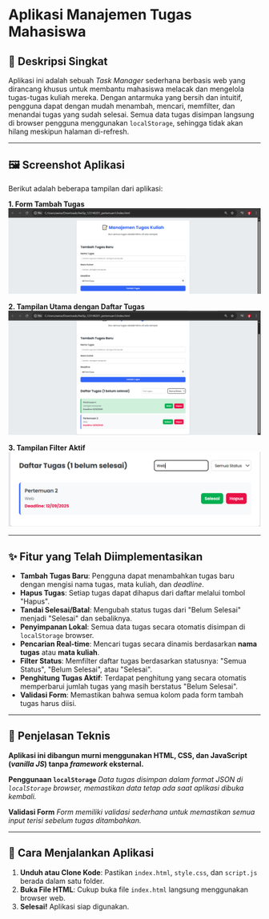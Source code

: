 # Aplikasi Manajemen Tugas Mahasiswa

## 📖 Deskripsi Singkat

Aplikasi ini adalah sebuah *Task Manager* sederhana berbasis web yang dirancang khusus untuk membantu mahasiswa melacak dan mengelola tugas-tugas kuliah mereka. Dengan antarmuka yang bersih dan intuitif, pengguna dapat dengan mudah menambah, mencari, memfilter, dan menandai tugas yang sudah selesai. Semua data tugas disimpan langsung di browser pengguna menggunakan `localStorage`, sehingga tidak akan hilang meskipun halaman di-refresh.

---

## 🖼️ Screenshot Aplikasi

Berikut adalah beberapa tampilan dari aplikasi:

**1. Form Tambah Tugas**
![Menampilkan form untuk memasukkan detail tugas baru](gambar1_web1.png)

**2. Tampilan Utama dengan Daftar Tugas**
![Menampilkan daftar tugas yang belum selesai dan yang sudah selesai](gambar2_web1.png)

**3. Tampilan Filter Aktif**
![Menampilkan hasil setelah memfilter menggunakan filter status tugas atau pencarian](gambar3_web1.png)

---

## ✨ Fitur yang Telah Diimplementasikan

* **Tambah Tugas Baru**: Pengguna dapat menambahkan tugas baru dengan mengisi nama tugas, mata kuliah, dan *deadline*.
* **Hapus Tugas**: Setiap tugas dapat dihapus dari daftar melalui tombol "Hapus".
* **Tandai Selesai/Batal**: Mengubah status tugas dari "Belum Selesai" menjadi "Selesai" dan sebaliknya.
* **Penyimpanan Lokal**: Semua data tugas secara otomatis disimpan di `localStorage` browser.
* **Pencarian Real-time**: Mencari tugas secara dinamis berdasarkan **nama tugas** atau **mata kuliah**.
* **Filter Status**: Memfilter daftar tugas berdasarkan statusnya: "Semua Status", "Belum Selesai", atau "Selesai".
* **Penghitung Tugas Aktif**: Terdapat penghitung yang secara otomatis memperbarui jumlah tugas yang masih berstatus "Belum Selesai".
* **Validasi Form**: Memastikan bahwa semua kolom pada form tambah tugas harus diisi.

---

## 🔧 Penjelasan Teknis

**Aplikasi ini dibangun murni menggunakan HTML, CSS, dan JavaScript (*vanilla JS*) tanpa *framework* eksternal.**

**Penggunaan `localStorage`**
*Data tugas disimpan dalam format JSON di `localStorage` browser, memastikan data tetap ada saat aplikasi dibuka kembali.*

**Validasi Form**
*Form memiliki validasi sederhana untuk memastikan semua input terisi sebelum tugas ditambahkan.*

---

## 🚀 Cara Menjalankan Aplikasi

1.  **Unduh atau Clone Kode**: Pastikan `index.html`, `style.css`, dan `script.js` berada dalam satu folder.
2.  **Buka File HTML**: Cukup buka file `index.html` langsung menggunakan browser web.
3.  **Selesai!** Aplikasi siap digunakan.
